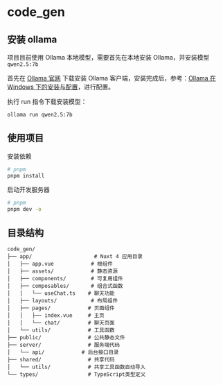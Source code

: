 # code_gen

## 安装 ollama

项目目前使用 Ollama 本地模型，需要首先在本地安装 Ollama，并安装模型 `qwen2.5:7b`

首先在 [Ollama 官网](https://ollama.com/) 下载安装 Ollama 客户端，安装完成后，参考：[Ollama 在 Windows 下的安装与配置](./docs/ollama_config_for_windows.md)，进行配置。

执行 run 指令下载安装模型：

```bash
ollama run qwen2.5:7b
```

## 使用项目

安装依赖

```bash
# pnpm
pnpm install
```

启动开发服务器

```bash
# pnpm
pnpm dev -o
```

## 目录结构

```
code_gen/
├── app/                    # Nuxt 4 应用目录
│   ├── app.vue            # 根组件
│   ├── assets/            # 静态资源
│   ├── components/        # 可复用组件
│   ├── composables/       # 组合式函数
│   │   └── useChat.ts    # 聊天功能
│   ├── layouts/           # 布局组件
│   ├── pages/            # 页面组件
│   │   ├── index.vue     # 主页
│   │   └── chat/         # 聊天页面
│   └── utils/            # 工具函数
├── public/               # 公共静态文件
├── server/               # 服务端代码
│   └── api/            # 后台接口目录
├── shared/               # 共享代码
│   └── utils/            # 共享工具函数自动导入
└── types/                # TypeScript类型定义
```
